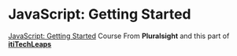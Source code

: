 # JavaScript: Getting Started

[JavaScript: Getting Started](https://www.pluralsight.com/courses/javascript-getting-started) Course From **Pluralsight** and this part of **[itiTechLeaps](https://maharatech.gov.eg/mod/page/view.php?id=11004)**
